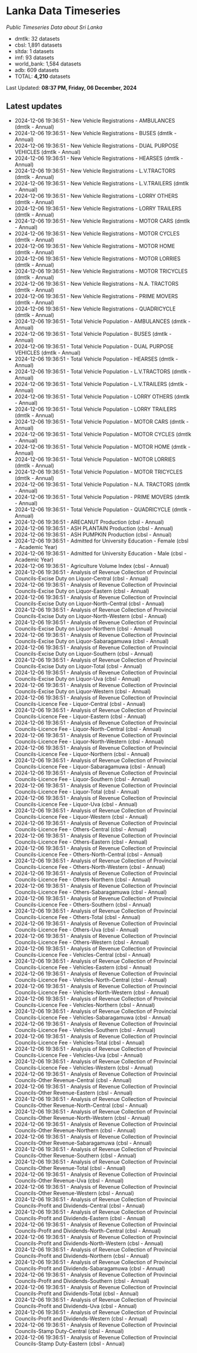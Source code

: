 # Lanka Data Timeseries
*Public Timeseries Data about Sri Lanka*

* dmtlk: 32 datasets
* cbsl: 1,891 datasets
* sltda: 1 datasets
* imf: 93 datasets
* world_bank: 1,584 datasets
* adb: 609 datasets
* TOTAL: **4,210** datasets

Last Updated: **08:37 PM, Friday, 06 December, 2024**

## Latest updates

* 2024-12-06 19:36:51 - New Vehicle Registrations - AMBULANCES (dmtlk - Annual)
* 2024-12-06 19:36:51 - New Vehicle Registrations - BUSES (dmtlk - Annual)
* 2024-12-06 19:36:51 - New Vehicle Registrations - DUAL PURPOSE VEHICLES (dmtlk - Annual)
* 2024-12-06 19:36:51 - New Vehicle Registrations - HEARSES (dmtlk - Annual)
* 2024-12-06 19:36:51 - New Vehicle Registrations - L.V.TRACTORS (dmtlk - Annual)
* 2024-12-06 19:36:51 - New Vehicle Registrations - L.V.TRAILERS (dmtlk - Annual)
* 2024-12-06 19:36:51 - New Vehicle Registrations - LORRY OTHERS (dmtlk - Annual)
* 2024-12-06 19:36:51 - New Vehicle Registrations - LORRY TRAILERS (dmtlk - Annual)
* 2024-12-06 19:36:51 - New Vehicle Registrations - MOTOR CARS (dmtlk - Annual)
* 2024-12-06 19:36:51 - New Vehicle Registrations - MOTOR CYCLES (dmtlk - Annual)
* 2024-12-06 19:36:51 - New Vehicle Registrations - MOTOR HOME (dmtlk - Annual)
* 2024-12-06 19:36:51 - New Vehicle Registrations - MOTOR LORRIES (dmtlk - Annual)
* 2024-12-06 19:36:51 - New Vehicle Registrations - MOTOR TRICYCLES (dmtlk - Annual)
* 2024-12-06 19:36:51 - New Vehicle Registrations - N.A. TRACTORS (dmtlk - Annual)
* 2024-12-06 19:36:51 - New Vehicle Registrations - PRIME MOVERS (dmtlk - Annual)
* 2024-12-06 19:36:51 - New Vehicle Registrations - QUADRICYCLE (dmtlk - Annual)
* 2024-12-06 19:36:51 - Total Vehicle Population - AMBULANCES (dmtlk - Annual)
* 2024-12-06 19:36:51 - Total Vehicle Population - BUSES (dmtlk - Annual)
* 2024-12-06 19:36:51 - Total Vehicle Population - DUAL PURPOSE VEHICLES (dmtlk - Annual)
* 2024-12-06 19:36:51 - Total Vehicle Population - HEARSES (dmtlk - Annual)
* 2024-12-06 19:36:51 - Total Vehicle Population - L.V.TRACTORS (dmtlk - Annual)
* 2024-12-06 19:36:51 - Total Vehicle Population - L.V.TRAILERS (dmtlk - Annual)
* 2024-12-06 19:36:51 - Total Vehicle Population - LORRY OTHERS (dmtlk - Annual)
* 2024-12-06 19:36:51 - Total Vehicle Population - LORRY TRAILERS (dmtlk - Annual)
* 2024-12-06 19:36:51 - Total Vehicle Population - MOTOR CARS (dmtlk - Annual)
* 2024-12-06 19:36:51 - Total Vehicle Population - MOTOR CYCLES (dmtlk - Annual)
* 2024-12-06 19:36:51 - Total Vehicle Population - MOTOR HOME (dmtlk - Annual)
* 2024-12-06 19:36:51 - Total Vehicle Population - MOTOR LORRIES (dmtlk - Annual)
* 2024-12-06 19:36:51 - Total Vehicle Population - MOTOR TRICYCLES (dmtlk - Annual)
* 2024-12-06 19:36:51 - Total Vehicle Population - N.A. TRACTORS (dmtlk - Annual)
* 2024-12-06 19:36:51 - Total Vehicle Population - PRIME MOVERS (dmtlk - Annual)
* 2024-12-06 19:36:51 - Total Vehicle Population - QUADRICYCLE (dmtlk - Annual)
* 2024-12-06 19:36:51 - ARECANUT Production (cbsl - Annual)
* 2024-12-06 19:36:51 - ASH PLANTAIN Production (cbsl - Annual)
* 2024-12-06 19:36:51 - ASH PUMPKIN Production (cbsl - Annual)
* 2024-12-06 19:36:51 - Admitted for University Education - Female (cbsl - Academic Year)
* 2024-12-06 19:36:51 - Admitted for University Education - Male (cbsl - Academic Year)
* 2024-12-06 19:36:51 - Agriculture Volume Index (cbsl - Annual)
* 2024-12-06 19:36:51 - Analysis of Revenue Collection of Provincial Councils-Excise Duty on Liquor-Central (cbsl - Annual)
* 2024-12-06 19:36:51 - Analysis of Revenue Collection of Provincial Councils-Excise Duty on Liquor-Eastern (cbsl - Annual)
* 2024-12-06 19:36:51 - Analysis of Revenue Collection of Provincial Councils-Excise Duty on Liquor-North-Central (cbsl - Annual)
* 2024-12-06 19:36:51 - Analysis of Revenue Collection of Provincial Councils-Excise Duty on Liquor-North-Western (cbsl - Annual)
* 2024-12-06 19:36:51 - Analysis of Revenue Collection of Provincial Councils-Excise Duty on Liquor-Northern (cbsl - Annual)
* 2024-12-06 19:36:51 - Analysis of Revenue Collection of Provincial Councils-Excise Duty on Liquor-Sabaragamuwa (cbsl - Annual)
* 2024-12-06 19:36:51 - Analysis of Revenue Collection of Provincial Councils-Excise Duty on Liquor-Southern (cbsl - Annual)
* 2024-12-06 19:36:51 - Analysis of Revenue Collection of Provincial Councils-Excise Duty on Liquor-Total (cbsl - Annual)
* 2024-12-06 19:36:51 - Analysis of Revenue Collection of Provincial Councils-Excise Duty on Liquor-Uva (cbsl - Annual)
* 2024-12-06 19:36:51 - Analysis of Revenue Collection of Provincial Councils-Excise Duty on Liquor-Western (cbsl - Annual)
* 2024-12-06 19:36:51 - Analysis of Revenue Collection of Provincial Councils-Licence Fee - Liquor-Central (cbsl - Annual)
* 2024-12-06 19:36:51 - Analysis of Revenue Collection of Provincial Councils-Licence Fee - Liquor-Eastern (cbsl - Annual)
* 2024-12-06 19:36:51 - Analysis of Revenue Collection of Provincial Councils-Licence Fee - Liquor-North-Central (cbsl - Annual)
* 2024-12-06 19:36:51 - Analysis of Revenue Collection of Provincial Councils-Licence Fee - Liquor-North-Western (cbsl - Annual)
* 2024-12-06 19:36:51 - Analysis of Revenue Collection of Provincial Councils-Licence Fee - Liquor-Northern (cbsl - Annual)
* 2024-12-06 19:36:51 - Analysis of Revenue Collection of Provincial Councils-Licence Fee - Liquor-Sabaragamuwa (cbsl - Annual)
* 2024-12-06 19:36:51 - Analysis of Revenue Collection of Provincial Councils-Licence Fee - Liquor-Southern (cbsl - Annual)
* 2024-12-06 19:36:51 - Analysis of Revenue Collection of Provincial Councils-Licence Fee - Liquor-Total (cbsl - Annual)
* 2024-12-06 19:36:51 - Analysis of Revenue Collection of Provincial Councils-Licence Fee - Liquor-Uva (cbsl - Annual)
* 2024-12-06 19:36:51 - Analysis of Revenue Collection of Provincial Councils-Licence Fee - Liquor-Western (cbsl - Annual)
* 2024-12-06 19:36:51 - Analysis of Revenue Collection of Provincial Councils-Licence Fee - Others-Central (cbsl - Annual)
* 2024-12-06 19:36:51 - Analysis of Revenue Collection of Provincial Councils-Licence Fee - Others-Eastern (cbsl - Annual)
* 2024-12-06 19:36:51 - Analysis of Revenue Collection of Provincial Councils-Licence Fee - Others-North-Central (cbsl - Annual)
* 2024-12-06 19:36:51 - Analysis of Revenue Collection of Provincial Councils-Licence Fee - Others-North-Western (cbsl - Annual)
* 2024-12-06 19:36:51 - Analysis of Revenue Collection of Provincial Councils-Licence Fee - Others-Northern (cbsl - Annual)
* 2024-12-06 19:36:51 - Analysis of Revenue Collection of Provincial Councils-Licence Fee - Others-Sabaragamuwa (cbsl - Annual)
* 2024-12-06 19:36:51 - Analysis of Revenue Collection of Provincial Councils-Licence Fee - Others-Southern (cbsl - Annual)
* 2024-12-06 19:36:51 - Analysis of Revenue Collection of Provincial Councils-Licence Fee - Others-Total (cbsl - Annual)
* 2024-12-06 19:36:51 - Analysis of Revenue Collection of Provincial Councils-Licence Fee - Others-Uva (cbsl - Annual)
* 2024-12-06 19:36:51 - Analysis of Revenue Collection of Provincial Councils-Licence Fee - Others-Western (cbsl - Annual)
* 2024-12-06 19:36:51 - Analysis of Revenue Collection of Provincial Councils-Licence Fee - Vehicles-Central (cbsl - Annual)
* 2024-12-06 19:36:51 - Analysis of Revenue Collection of Provincial Councils-Licence Fee - Vehicles-Eastern (cbsl - Annual)
* 2024-12-06 19:36:51 - Analysis of Revenue Collection of Provincial Councils-Licence Fee - Vehicles-North-Central (cbsl - Annual)
* 2024-12-06 19:36:51 - Analysis of Revenue Collection of Provincial Councils-Licence Fee - Vehicles-North-Western (cbsl - Annual)
* 2024-12-06 19:36:51 - Analysis of Revenue Collection of Provincial Councils-Licence Fee - Vehicles-Northern (cbsl - Annual)
* 2024-12-06 19:36:51 - Analysis of Revenue Collection of Provincial Councils-Licence Fee - Vehicles-Sabaragamuwa (cbsl - Annual)
* 2024-12-06 19:36:51 - Analysis of Revenue Collection of Provincial Councils-Licence Fee - Vehicles-Southern (cbsl - Annual)
* 2024-12-06 19:36:51 - Analysis of Revenue Collection of Provincial Councils-Licence Fee - Vehicles-Total (cbsl - Annual)
* 2024-12-06 19:36:51 - Analysis of Revenue Collection of Provincial Councils-Licence Fee - Vehicles-Uva (cbsl - Annual)
* 2024-12-06 19:36:51 - Analysis of Revenue Collection of Provincial Councils-Licence Fee - Vehicles-Western (cbsl - Annual)
* 2024-12-06 19:36:51 - Analysis of Revenue Collection of Provincial Councils-Other Revenue-Central (cbsl - Annual)
* 2024-12-06 19:36:51 - Analysis of Revenue Collection of Provincial Councils-Other Revenue-Eastern (cbsl - Annual)
* 2024-12-06 19:36:51 - Analysis of Revenue Collection of Provincial Councils-Other Revenue-North-Central (cbsl - Annual)
* 2024-12-06 19:36:51 - Analysis of Revenue Collection of Provincial Councils-Other Revenue-North-Western (cbsl - Annual)
* 2024-12-06 19:36:51 - Analysis of Revenue Collection of Provincial Councils-Other Revenue-Northern (cbsl - Annual)
* 2024-12-06 19:36:51 - Analysis of Revenue Collection of Provincial Councils-Other Revenue-Sabaragamuwa (cbsl - Annual)
* 2024-12-06 19:36:51 - Analysis of Revenue Collection of Provincial Councils-Other Revenue-Southern (cbsl - Annual)
* 2024-12-06 19:36:51 - Analysis of Revenue Collection of Provincial Councils-Other Revenue-Total (cbsl - Annual)
* 2024-12-06 19:36:51 - Analysis of Revenue Collection of Provincial Councils-Other Revenue-Uva (cbsl - Annual)
* 2024-12-06 19:36:51 - Analysis of Revenue Collection of Provincial Councils-Other Revenue-Western (cbsl - Annual)
* 2024-12-06 19:36:51 - Analysis of Revenue Collection of Provincial Councils-Profit and Dividends-Central (cbsl - Annual)
* 2024-12-06 19:36:51 - Analysis of Revenue Collection of Provincial Councils-Profit and Dividends-Eastern (cbsl - Annual)
* 2024-12-06 19:36:51 - Analysis of Revenue Collection of Provincial Councils-Profit and Dividends-North-Central (cbsl - Annual)
* 2024-12-06 19:36:51 - Analysis of Revenue Collection of Provincial Councils-Profit and Dividends-North-Western (cbsl - Annual)
* 2024-12-06 19:36:51 - Analysis of Revenue Collection of Provincial Councils-Profit and Dividends-Northern (cbsl - Annual)
* 2024-12-06 19:36:51 - Analysis of Revenue Collection of Provincial Councils-Profit and Dividends-Sabaragamuwa (cbsl - Annual)
* 2024-12-06 19:36:51 - Analysis of Revenue Collection of Provincial Councils-Profit and Dividends-Southern (cbsl - Annual)
* 2024-12-06 19:36:51 - Analysis of Revenue Collection of Provincial Councils-Profit and Dividends-Total (cbsl - Annual)
* 2024-12-06 19:36:51 - Analysis of Revenue Collection of Provincial Councils-Profit and Dividends-Uva (cbsl - Annual)
* 2024-12-06 19:36:51 - Analysis of Revenue Collection of Provincial Councils-Profit and Dividends-Western (cbsl - Annual)
* 2024-12-06 19:36:51 - Analysis of Revenue Collection of Provincial Councils-Stamp Duty-Central (cbsl - Annual)
* 2024-12-06 19:36:51 - Analysis of Revenue Collection of Provincial Councils-Stamp Duty-Eastern (cbsl - Annual)